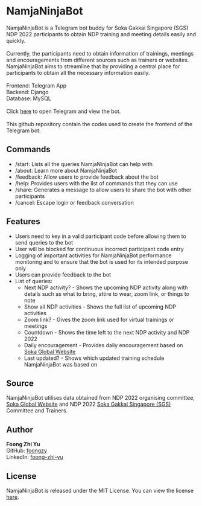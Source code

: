 # NamjaNinjaBot
NamjaNinjaBot is a Telegram bot buddy for Soka Gakkai Singapore (SGS) NDP 2022 participants to obtain NDP training and meeting details easily and quickly.\
 \
Currently, the participants need to obtain information of trainings, meetings and encouragements from different sources such as trainers or websites. NamjaNinjaBot aims to streamline that by providing a central place for participants to obtain all the necessary information easily.\
 \
Frontend: Telegram App\
Backend: Django\
Database: MySQL\
 \
Click [here](https://t.me/NamjaNinjabot) to open Telegram and view the bot.\
 \
This github repository contain the codes used to create the frontend of the Telegram bot.

## Commands

* /start: Lists all the queries NamjaNinjaBot can help with
* /about: Learn more about NamjaNinjaBot
* /feedback: Allow users to provide feedback about the bot
* /help: Provides users with the list of commands that they can use
* /share: Generates a message to allow users to share the bot with other participants
* /cancel: Escape login or feedback conversation

## Features

* Users need to key in a valid participant code before allowing them to send queries to the bot
* User will be blocked for continuous incorrect participant code entry
* Logging of important activities for NamjaNinjaBot performance monitoring and to ensure that the bot is used for its intended purpose only
* Users can provide feedback to the bot
* List of queries:
  * Next NDP activity? - Shows the upcoming NDP activity along with details such as what to bring, attire to wear, zoom link, or things to note
  * Show all NDP activities - Shows the full list of upcoming NDP activities
  * Zoom link? - Gives the zoom link used for virtual trainings or meetings
  * Countdown - Shows the time left to the next NDP activity and NDP 2022
  * Daily encouragement - Provides daily encouragement based on [Soka Global Website](https://www.sokaglobal.org/)
  * Last updated? - Shows which updated training schedule NamjaNinjaBot was based on

## Source

NamjaNinjaBot utilises data obtained from NDP 2022 organising committee, [Soka Global Website](https://www.sokaglobal.org/) and NDP 2022 [Soka Gakkai Singapore (SGS)](https://sokasingapore.org/) Committee and Trainers.

## Author

**Foong Zhi Yu**\
GitHub: [foongzy](https://github.com/foongzy)\
LinkedIn: [foong-zhi-yu](https://www.linkedin.com/in/foong-zhi-yu/)

## License

NamjaNinjaBot is released under the MIT License. You can view the license [here](https://github.com/foongzy/NamjaNinjaBot/blob/master/LICENSE.txt).
